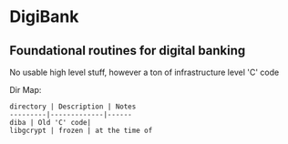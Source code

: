 # DigiBank

## Foundational routines for digital banking

No usable high level stuff, however a ton of infrastructure level 'C' code


Dir Map:

    directory | Description | Notes
    ---------|-------------|------
    diba | Old 'C' code|
    libgcrypt | frozen | at the time of